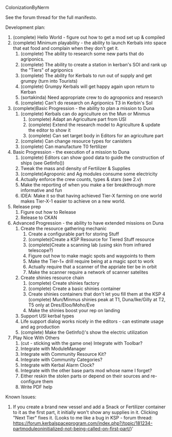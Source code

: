 ColonizationByNerm

See the forum thread for the full manifesto.



Development plan:

1. (complete)  Hello World - figure out how to get a mod set up & compiled
2. (complete)  Minimum playability - the ability to launch Kerbals into space that eat food and complain when they don't get it.
   1.  (complete) The ability to research some new parts that do agriponics.
   2.  (complete) The ability to create a station in kerban's SOI and rank up the "Tiers" of agriponics
   3.  (complete) The ability for Kerbals to run out of supply and get grumpy (turn into Tourists)
   4.  (complete) Grumpy Kerbals will get happy again upon return to Kerban
   5.  (sortakinda) Need appropriate crew to do agroponics and research
   6.  (complete) Can't do research on Agriponics T3 in Kerbin's SoI
3. (complete)Basic Progression - the ability to plan a mission to Duna
   1.  (complete) Kerbals can do agriculture on the Mun or Minmus
       1.  (complete) Adapt an Agriculture part from USI
       2.  (complete) Extend the research model to Agriculture & update the editor to show it
       3.  (complete) Can set target body in Editors for an agriculture part
   2.  (complete) Can change resource types for canisters
   3.  (complete) Can manufacture T0 fertilizer
4. Basic Progression - the execution of a mission to Duna
   1.  (complete) Editors can show good data to guide the construction of ships (see GetInfo())
   2.  Tweak the mass and density of Fertilizer & Supplies
   3.  (complete)Agroponic and Ag modules consume some electricity
   4.  Actually enforce the crew counts, types & stars (see 2.v)
   5.  Make the reporting of when you make a tier breakthrough more informative and fun
   6.  IDEA: Make it so that having achieved Tier-X farming on one world makes Tier-X-1 easier to achieve on a new world.
5. Release prep
   1.  Figure out how to Release
   2.  Release to CKAN
6. Advanced Progression - the ability to have extended missions on Duna
   1.  Create the resource gathering mechanic
       1.  Create a configurable part for storing Stuff
       2.  (complete)Create a KSP Resource for Tiered Stuff resource
       3.  (complete)Create a scanning lab (using skin from infrared telescope?)
       4.  Figure out how to make magic spots and waypoints to them
       5.  Make the Tier-1+ drill require being at a magic spot to work
       6.  Actually require that a scanner of the appriate tier be in orbit
       7.  Make the scanner require a network of scanner satelites
   2.  Create shinies resource chain
       1.  (complete) Create shinies factory
       2.  (complete) Create a basic shinies container
       3.  Create shinies containers that don't let you fill them at the KSP
       4   (complete) Mun/Minmus shinies peak at T1, Duna/Ike/Gilly at T2, T5 only at Dres/Eloo/Moho/Eve
       3.  Make the shinies boost your rep on landing
   3.  Support USI kerbal types
   4.  Life support dialog works nicely in the editors - can estimate usage and ag production
   5.  (complete) Make the GetInfo()'s show the electric utilization
7. Play Nice With Others
   1.  (cut - sticking with the game one) Integrate with Toolbar?
   2.  Integrate with ModuleManager
   3.  Integrate with Community Resource Kit?
   4.  Integrate with Community Categories?
   5.  Integrate with Kerbal Alarm Clock?
   6.  Integrate with the other base parts mod whose name I forget?
   7.  Either reskin the stolen parts or depend on their sources and re-configure them
   8.  Write PDF help

Known Issues:
   1.  If you create a brand new vessel and add a Snack or Fertilizer container to it as the first part, it initially won't
       show any supplies in it.  Clicking "Next Tier" fixes it.  (Looks to me like a bug in KSP - forum thread:
       https://forum.kerbalspaceprogram.com/index.php?/topic/181234-partmoduleoninitialized-not-being-called-on-first-part/)'